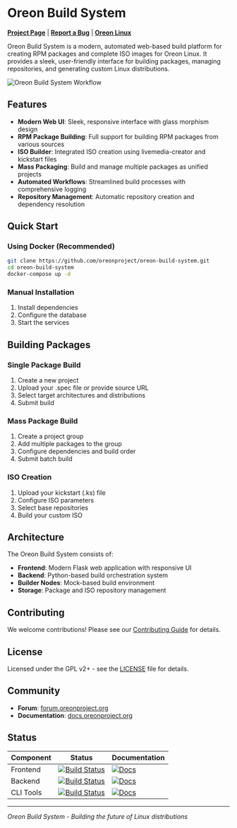 # Oreon Build System

[**Project Page**](https://github.com/oreonproject/oreon-build-system) |
[**Report a Bug**](https://github.com/oreonproject/oreon-build-system/issues) |
[**Oreon Linux**](https://oreonproject.org)

Oreon Build System is a modern, automated web-based build platform for creating RPM packages and complete ISO images for Oreon Linux. It provides a sleek, user-friendly interface for building packages, managing repositories, and generating custom Linux distributions.

![Oreon Build System Workflow](doc/img/oreon-workflow.png)

## Features

- **Modern Web UI**: Sleek, responsive interface with glass morphism design
- **RPM Package Building**: Full support for building RPM packages from various sources
- **ISO Builder**: Integrated ISO creation using livemedia-creator and kickstart files
- **Mass Packaging**: Build and manage multiple packages as unified projects
- **Automated Workflows**: Streamlined build processes with comprehensive logging
- **Repository Management**: Automatic repository creation and dependency resolution

## Quick Start

### Using Docker (Recommended)

```bash
git clone https://github.com/oreonproject/oreon-build-system.git
cd oreon-build-system
docker-compose up -d
```

### Manual Installation

1. Install dependencies
2. Configure the database
3. Start the services

## Building Packages

### Single Package Build
1. Create a new project
2. Upload your .spec file or provide source URL
3. Select target architectures and distributions
4. Submit build

### Mass Package Build
1. Create a project group
2. Add multiple packages to the group
3. Configure dependencies and build order
4. Submit batch build

### ISO Creation
1. Upload your kickstart (.ks) file
2. Configure ISO parameters
3. Select base repositories
4. Build your custom ISO

## Architecture

The Oreon Build System consists of:

- **Frontend**: Modern Flask web application with responsive UI
- **Backend**: Python-based build orchestration system
- **Builder Nodes**: Mock-based build environment
- **Storage**: Package and ISO repository management

## Contributing

We welcome contributions! Please see our [Contributing Guide](CONTRIBUTING.md) for details.

## License

Licensed under the GPL v2+ - see the [LICENSE](LICENSE) file for details.

## Community

- **Forum**: [forum.oreonproject.org](https://forums.oreonproject.org)
- **Documentation**: [docs.oreonproject.org](https://docs.oreonproject.org)

## Status

| Component | Status | Documentation |
|-----------|--------|---------------|
| Frontend | [![Build Status](https://ci.oreonproject.org/oreon-build-system/frontend/badge.svg)](https://ci.oreonproject.org/oreon-build-system/frontend/) | [![Docs](https://img.shields.io/badge/docs-latest-brightgreen.svg)](https://docs.oreonproject.org/build-system/frontend/) |
| Backend | [![Build Status](https://ci.oreonproject.org/oreon-build-system/backend/badge.svg)](https://ci.oreonproject.org/oreon-build-system/backend/) | [![Docs](https://img.shields.io/badge/docs-latest-brightgreen.svg)](https://docs.oreonproject.org/build-system/backend/) |
| CLI Tools | [![Build Status](https://ci.oreonproject.org/oreon-build-system/cli/badge.svg)](https://ci.oreonproject.org/oreon-build-system/cli/) | [![Docs](https://img.shields.io/badge/docs-latest-brightgreen.svg)](https://docs.oreonproject.org/build-system/cli/) |

---

*Oreon Build System - Building the future of Linux distributions*

